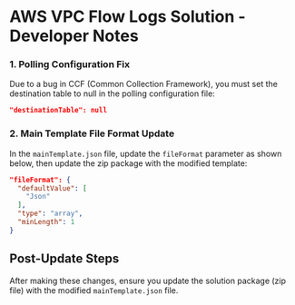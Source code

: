 # AWS VPC Flow Logs Solution - Developer Notes

### 1. Polling Configuration Fix
Due to a bug in CCF (Common Collection Framework), you must set the destination table to null in the polling configuration file:

```json
"destinationTable": null
```

### 2. Main Template File Format Update
In the `mainTemplate.json` file, update the `fileFormat` parameter as shown below, then update the zip package with the modified template:

```json
"fileFormat": {
  "defaultValue": [
    "Json"
  ],
  "type": "array",
  "minLength": 1
}
```

## Post-Update Steps
After making these changes, ensure you update the solution package (zip file) with the modified `mainTemplate.json` file.